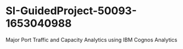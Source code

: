 # SI-GuidedProject-50093-1653040988
Major Port Traffic and Capacity Analytics using IBM Cognos Analytics
